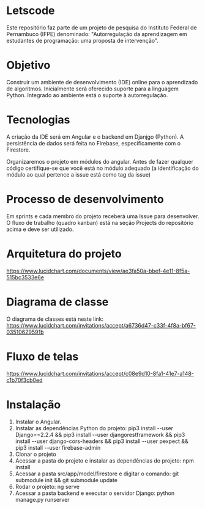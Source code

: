 # Letscode

Este repositório faz parte de um projeto de pesquisa do Instituto Federal de Pernambuco (IFPE) denominado: "Autorregulação da aprendizagem em estudantes de programação: uma proposta de intervenção".

# Objetivo
Construir um ambiente de desenvolvimento (IDE) online para o aprendizado de algoritmos. Inicialmente será oferecido suporte para a linguagem Python. Integrado ao ambiente está o suporte à autorregulação.

# Tecnologias
A criação da IDE será em Angular e o backend em Djanjgo (Python). A persistência de dados será feita no Firebase, especificamente com o Firestore.

Organizaremos o projeto em módulos do angular. Antes de fazer qualquer código certifique-se que você está no módulo adequado (a identificação do módulo ao qual pertence a issue está como tag da issue)

# Processo de desenvolvimento 
Em sprints e cada membro do projeto receberá uma Issue para desenvolver. O fluxo de trabalho (quadro kanban) está na seção Projects do repositório acima e deve ser utilizado.

# Arquitetura do projeto

https://www.lucidchart.com/documents/view/ae3fa50a-bbef-4e11-8f5a-515bc3533e6e

# Diagrama de classe
O diagrama de classes está neste link: https://www.lucidchart.com/invitations/accept/a6736d47-c33f-4f8a-bf67-03510629591b

# Fluxo de telas

https://www.lucidchart.com/invitations/accept/c08e9d10-8fa1-41e7-a148-c1b70f3cb0ed

# Instalação

1. Instalar o Angular. 
2. Instalar as dependências Python do projeto: pip3 install --user Django==2.2.4 && pip3 install --user djangorestframework 
&& pip3 install --user django-cors-headers && pip3 install --user pexpect && pip3 install --user firebase-admin
3. Clonar o projeto
4. Acessar a pasta do projeto e instalar as dependências do projeto: npm install
5. Acessar a pasta src/app/model/firestore e digitar o comando: git submodule init && git submodule update
6. Rodar o projeto: ng serve
7. Acessar a pasta backend e executar o servidor Django: python manage.py runserver
